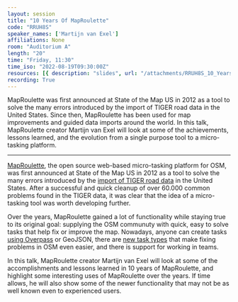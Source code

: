 ```yaml
---
layout: session
title: "10 Years Of MapRoulette"
code: "RRUH8S"
speaker_names: ['Martijn van Exel']
affiliations: None
room: "Auditorium A"
length: "20"
time: "Friday, 11:30"
time_iso: "2022-08-19T09:30:00Z"
resources: [{ description: "slides", url: "/attachments/RRUH8S_10_Years_Of_MapRoulette_-_SOTM_2022_-_Final_tqVqCb6.pdf" }]
recording: True
---
```


MapRoulette was first announced at State of the Map US in 2012 as a tool to solve the many errors introduced by the import of TIGER road data in the United States. Since then, MapRoulette has been used for map improvements and guided data imports around the world. In this talk, MapRoulette creator Martijn van Exel will look at some of the achievements, lessons learned, and the evolution from a single purpose tool to a micro-tasking platform.

<hr>

[MapRoulette](https://maproulette.org), the open source web-based micro-tasking platform for OSM, was first announced at State of the Map US in 2012 as a tool to solve the many errors introduced by the [import of TIGER road data](https://wiki.openstreetmap.org/wiki/TIGER) in the United States. After a successful and quick cleanup of over 60.000 common problems found in the TIGER data, it was clear that the idea of a micro-tasking tool was worth developing further. 

Over the years, MapRoulette gained a lot of functionality while staying true to its original goal: supplying the OSM communuty with quick, easy to solve tasks that help fix or improve the map. Nowadays, anyone can create tasks [using Overpass](https://learn.maproulette.org/documentation/using-overpass-to-create-challenges/#content) or GeoJSON, there are [new task types](https://learn.maproulette.org/documentation/creating-cooperative-challenges/#content) that make fixing problems in OSM even easier, and there is support for working in teams.

In this talk, MapRoulette creator Martijn van Exel will look at some of the accomplishments and lessons learned in 10 years of MapRoulette, and highlight some interesting uses of MapRoulette over the years. If time allows, he will also show some of the newer functionality that may not be as well known even to experienced users.

